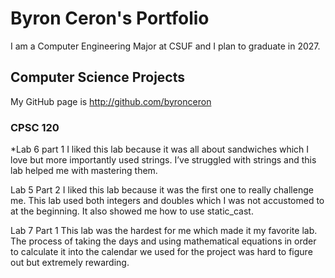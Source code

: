 
# Byron Ceron's Portfolio

I am a Computer Engineering Major at CSUF and I plan to graduate in 2027.

## Computer Science Projects

My GitHub page is http://github.com/byronceron

### CPSC 120

*Lab 6 part 1
I liked this lab because it was all about sandwiches which I love but more importantly used strings. I’ve struggled with strings and this lab helped me with mastering them.

Lab 5 Part 2
I liked this lab because it was the first one to really challenge me. This lab used both integers and doubles which I was not accustomed to at the beginning. It also showed me how to use static_cast. 

Lab 7 Part 1
This lab was the hardest for me which made it my favorite lab. The process of taking the days and using mathematical equations in order to calculate it into the calendar we used for the project was hard to figure out but extremely rewarding. 
